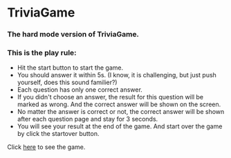 # TriviaGame

### The hard mode version of TriviaGame. 

### This is the play rule:

* Hit the start button to start the game.
* You should answer it within 5s. (I know, it is challenging, but just push yourself, does this sound familier?)
* Each question has only one correct answer.
* If you didn't choose an answer, the result for this question will be marked as wrong. And the correct answer will be shown on the screen.
* No matter the answer is correct or not, the correct answer will be shown after each question page and stay for 3 seconds.
* You will see your result at the end of the game. And start over the game by click the startover button.


Click [here](https://vivianuol.github.io/TriviaGame/) to see the game.

